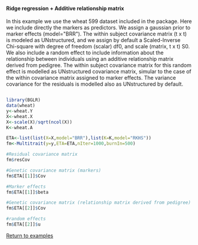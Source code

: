 #### Ridge regression + Additive relationship matrix

In this example we use the wheat 599 dataset included in the package.
Here we include directly the markers as predictors.
We assign a gaussian prior to marker effects (model="BRR").
The within subject covariance matrix (t x t) is modeled as UNstructured, 
and we assign by default a Scaled-Inverse 
Chi-square with degree of freedom (scalar) df0, and scale (matrix, t x t) S0.
We also include a random effect to include information about the 
relationship between individuals using an additive relationship matrix
derived from pedigree. The within subject covariance matrix for this random 
effect is modelled as UNstructured covariance matrix, simular to the case 
of the within covariance matrix assigned to marker effects.
The variance covariance for the residuals is modelled also as UNstructured by default.

```R

library(BGLR)
data(wheat)
y<-wheat.Y
X<-wheat.X
X<-scale(X)/sqrt(ncol(X))
K<-wheat.A

ETA<-list(list(X=X,model="BRR"),list(K=K,model="RKHS"))
fm<-Multitrait(y=y,ETA=ETA,nIter=1000,burnIn=500)

#Residual covariance matrix
fm$resCov

#Genetic covariance matrix (markers)
fm$ETA[[1]]$Cov

#Marker effects
fm$ETA[[1]]$beta

#Genetic covariance matrix (relationship matrix derived from pedigree)
fm$ETA[[2]]$Cov

#random effects
fm$ETA[[2]]$u


```

[Return to examples](https://github.com/gdlc/BGLR-R/blob/master/README.md)
